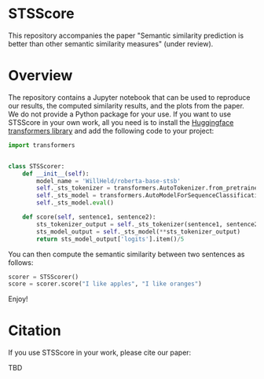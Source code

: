 # STSScore

This repository accompanies the paper "Semantic similarity prediction is better than other semantic similarity measures" (under review). 

# Overview

The repository contains a Jupyter notebook that can be used to reproduce our results, the computed similarity results, and the plots from the paper. We do not provide a Python package for your use. If you want to use STSScore in your own work, all you need is to install the [Huggingface transformers library](https://huggingface.co/docs/transformers/installation) and add the following code to your project:

```python
import transformers


class STSScorer:
    def __init__(self):
        model_name = 'WillHeld/roberta-base-stsb'
        self._sts_tokenizer = transformers.AutoTokenizer.from_pretrained(model_name)
        self._sts_model = transformers.AutoModelForSequenceClassification.from_pretrained(model_name)
        self._sts_model.eval()

    def score(self, sentence1, sentence2):
        sts_tokenizer_output = self._sts_tokenizer(sentence1, sentence2, padding=True, truncation=True, return_tensors="pt")
        sts_model_output = self._sts_model(**sts_tokenizer_output)
        return sts_model_output['logits'].item()/5
```

You can then compute the semantic similarity between two sentences as follows:

```python
scorer = STSScorer()
score = scorer.score("I like apples", "I like oranges")
```

Enjoy!

# Citation

If you use STSScore in your work, please cite our paper:

TBD